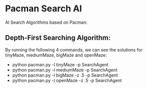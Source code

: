 # Pacman Search AI

AI Search Algorithms based on Pacman:

## Depth-First Searching Algorithm:

By running the following 4 commands, we can see the solutions for tinyMaze, mediumMaze, bigMaze and openMaze:
- python pacman.py -l tinyMaze -p SearchAgent
- python pacman.py -l mediumMaze -p SearchAgent
- python pacman.py -l bigMaze -z .5 -p SearchAgent
- python pacman.py -l openMaze -z .5 -p SearchAgent